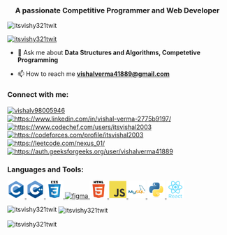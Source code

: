 <h3 align="center">A passionate Competitive Programmer and Web Developer</h3>

<p align="left"> <img src="https://komarev.com/ghpvc/?username=itsvishy321twit&label=Profile%20views&color=0e75b6&style=flat" alt="itsvishy321twit" /> </p>

<p align="left"> <a href="https://github.com/ryo-ma/github-profile-trophy"><img src="https://github-profile-trophy.vercel.app/?username=itsvishy321twit" alt="itsvishy321twit" /></a> </p>

- 💬 Ask me about **Data Structures and Algorithms, Competetive Programming**

- 📫 How to reach me **vishalverma41889@gmail.com**

<h3 align="left">Connect with me:</h3>
<p align="left">
<a href="https://twitter.com/vishalv98005946" target="blank"><img align="center" src="https://raw.githubusercontent.com/rahuldkjain/github-profile-readme-generator/master/src/images/icons/Social/twitter.svg" alt="vishalv98005946" height="30" width="40" /></a>
<a href="https://linkedin.com/in/https://www.linkedin.com/in/vishal-verma-2775b9197/" target="blank"><img align="center" src="https://raw.githubusercontent.com/rahuldkjain/github-profile-readme-generator/master/src/images/icons/Social/linked-in-alt.svg" alt="https://www.linkedin.com/in/vishal-verma-2775b9197/" height="30" width="40" /></a>
<a href="https://www.codechef.com/users/https://www.codechef.com/users/itsvishal2003" target="blank"><img align="center" src="https://cdn.jsdelivr.net/npm/simple-icons@3.1.0/icons/codechef.svg" alt="https://www.codechef.com/users/itsvishal2003" height="30" width="40" /></a>
<a href="https://codeforces.com/profile/https://codeforces.com/profile/itsvishal2003" target="blank"><img align="center" src="https://raw.githubusercontent.com/rahuldkjain/github-profile-readme-generator/master/src/images/icons/Social/codeforces.svg" alt="https://codeforces.com/profile/itsvishal2003" height="30" width="40" /></a>
<a href="https://www.leetcode.com/https://leetcode.com/nexus_01/" target="blank"><img align="center" src="https://raw.githubusercontent.com/rahuldkjain/github-profile-readme-generator/master/src/images/icons/Social/leet-code.svg" alt="https://leetcode.com/nexus_01/" height="30" width="40" /></a>
<a href="https://auth.geeksforgeeks.org/user/https://auth.geeksforgeeks.org/user/vishalverma41889" target="blank"><img align="center" src="https://raw.githubusercontent.com/rahuldkjain/github-profile-readme-generator/master/src/images/icons/Social/geeks-for-geeks.svg" alt="https://auth.geeksforgeeks.org/user/vishalverma41889" height="30" width="40" /></a>
</p>

<h3 align="left">Languages and Tools:</h3>
<p align="left"> <a href="https://www.cprogramming.com/" target="_blank" rel="noreferrer"> <img src="https://raw.githubusercontent.com/devicons/devicon/master/icons/c/c-original.svg" alt="c" width="40" height="40"/> </a> <a href="https://www.w3schools.com/cpp/" target="_blank" rel="noreferrer"> <img src="https://raw.githubusercontent.com/devicons/devicon/master/icons/cplusplus/cplusplus-original.svg" alt="cplusplus" width="40" height="40"/> </a> <a href="https://www.w3schools.com/css/" target="_blank" rel="noreferrer"> <img src="https://raw.githubusercontent.com/devicons/devicon/master/icons/css3/css3-original-wordmark.svg" alt="css3" width="40" height="40"/> </a> <a href="https://www.figma.com/" target="_blank" rel="noreferrer"> <img src="https://www.vectorlogo.zone/logos/figma/figma-icon.svg" alt="figma" width="40" height="40"/> </a> <a href="https://www.w3.org/html/" target="_blank" rel="noreferrer"> <img src="https://raw.githubusercontent.com/devicons/devicon/master/icons/html5/html5-original-wordmark.svg" alt="html5" width="40" height="40"/> </a> <a href="https://developer.mozilla.org/en-US/docs/Web/JavaScript" target="_blank" rel="noreferrer"> <img src="https://raw.githubusercontent.com/devicons/devicon/master/icons/javascript/javascript-original.svg" alt="javascript" width="40" height="40"/> </a> <a href="https://www.mysql.com/" target="_blank" rel="noreferrer"> <img src="https://raw.githubusercontent.com/devicons/devicon/master/icons/mysql/mysql-original-wordmark.svg" alt="mysql" width="40" height="40"/> </a> <a href="https://www.python.org" target="_blank" rel="noreferrer"> <img src="https://raw.githubusercontent.com/devicons/devicon/master/icons/python/python-original.svg" alt="python" width="40" height="40"/> </a> <a href="https://reactjs.org/" target="_blank" rel="noreferrer"> <img src="https://raw.githubusercontent.com/devicons/devicon/master/icons/react/react-original-wordmark.svg" alt="react" width="40" height="40"/> </a> </p>

<p><img align="left" src="https://github-readme-stats.vercel.app/api/top-langs?username=itsvishy321twit&show_icons=true&locale=en&layout=compact" alt="itsvishy321twit" /></p>

<p>&nbsp;<img align="center" src="https://github-readme-stats.vercel.app/api?username=itsvishy321twit&show_icons=true&locale=en" alt="itsvishy321twit" /></p>

<p><img align="center" src="https://github-readme-streak-stats.herokuapp.com/?user=itsvishy321twit&" alt="itsvishy321twit" /></p>
